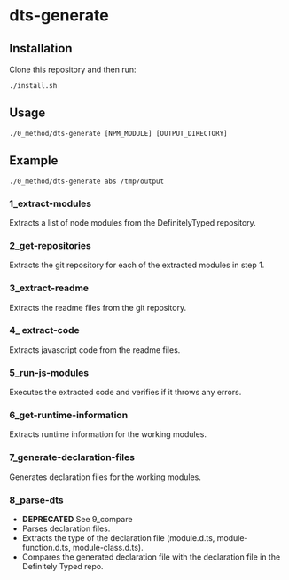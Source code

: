 # dts-generate
## Installation
Clone this repository and then run:

```shell
./install.sh
```

## Usage
```shell
./0_method/dts-generate [NPM_MODULE] [OUTPUT_DIRECTORY]
```

## Example
```shell
./0_method/dts-generate abs /tmp/output
```

### 1_extract-modules
Extracts a list of node modules from the DefinitelyTyped repository.

### 2_get-repositories
Extracts the git repository for each of the extracted modules in step 1.

### 3_extract-readme
Extracts the readme files from the git repository.

### 4_ extract-code
Extracts javascript code from the readme files.

### 5_run-js-modules
Executes the extracted code and verifies if it throws any errors.

### 6_get-runtime-information
Extracts runtime information for the working modules.

### 7_generate-declaration-files
Generates declaration files for the working modules.

### 8_parse-dts
* **DEPRECATED** See 9_compare
* Parses declaration files.
* Extracts the type of the declaration file (module.d.ts, module-function.d.ts, module-class.d.ts).
* Compares the generated declaration file with the declaration file in the Definitely Typed repo.

